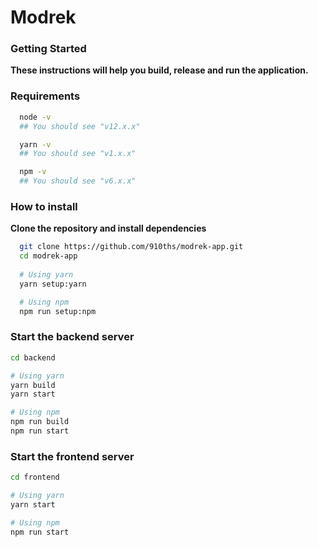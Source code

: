 # Modrek

### Getting Started

**These instructions will help you build, release and run the application.**

### Requirements
```bash
  node -v
  ## You should see "v12.x.x"
```

```bash
  yarn -v
  ## You should see "v1.x.x"
```

```bash
  npm -v
  ## You should see "v6.x.x"
```

### How to install

**Clone the repository and install dependencies**

```bash
  git clone https://github.com/910ths/modrek-app.git
  cd modrek-app
  
  # Using yarn
  yarn setup:yarn

  # Using npm
  npm run setup:npm
```

### Start the backend server

```bash
cd backend

# Using yarn
yarn build
yarn start

# Using npm
npm run build
npm run start
```

### Start the frontend server

```bash
cd frontend

# Using yarn
yarn start

# Using npm
npm run start
```
